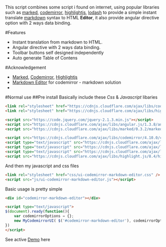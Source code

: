This script combines some script i found on internet, using popular libraries such as [marked](https://github.com/chjj), [codemirror](https://github.com/chjj), [highlightjs](https://github.com/chjj), [lodash](https://github.com/chjj) to provide a simple instant translate [markdown](https://help.github.com/articles/markdown-basics/) syntax to HTML **Editor**, it also provide angular directive option with 2 ways data binding.

#Features
 - Instant translation from markdown to HTML.
 - Angular directive with 2 ways data binding.
 - Toolbar buttons self designed independently
 - Auto generate Table of Contens

<!--more-->
#Acknowledgement 
 - [Marked](https://github.com/chjj), [Codemirror](https://github.com/chjj), [Highlightjs](https://github.com/chjj)
 - [Markdown Editor](http://jbt.github.io/markdown-editor/) for codemirror - markdown solution
 - 


#Normal use
##Pre install
Basically include these *Css* & *Javascript* libaries 
```html
<link rel="stylesheet" href="https://cdnjs.cloudflare.com/ajax/libs/codemirror/4.10.0/codemirror.min.css">
<link rel="stylesheet" href="https://cdnjs.cloudflare.com/ajax/libs/highlight.js/8.4/styles/default.min.css">

<script src="https://code.jquery.com/jquery-2.1.3.min.js"></script>
<script src="https://cdnjs.cloudflare.com/ajax/libs/angular.js/1.3.8/angular.js"></script>
<script src="https://cdnjs.cloudflare.com/ajax/libs/marked/0.3.2/marked.min.js"></script>

<script src="https://cdnjs.cloudflare.com/ajax/libs/codemirror/4.10.0/codemirror.js"></script>
<script type="text/javascript" src="https://cdnjs.cloudflare.com/ajax/libs/codemirror/4.10.0/addon/mode/overlay.min.js"></script> 
<script type="text/javascript" src="https://cdnjs.cloudflare.com/ajax/libs/codemirror/4.10.0/mode/markdown/markdown.min.js"></script> 
<script type="text/javascript" src="https://cdnjs.cloudflare.com/ajax/libs/codemirror/4.10.0/mode/gfm/gfm.js"></script>
<script src="https://cdnjs.cloudflare.com/ajax/libs/highlight.js/8.4/highlight.min.js"></script>
```

And then my javascript and css files

```html
<link rel="stylesheet" href="css/ui-codemirror-markdown-editor.css" />
<script src="js/ui-codemirror-markdown-editor.js"></script>
```

Basic usage is pretty simple
```html
<div id="codemirror-markdown-editor"></div>

<script type="text/javascript">
$(document).ready(function(){
	var codemirrorOptions = {};
	new MyCodemirrorUI( $('#codemirror-markdown-editor'), codemirrorOptions )
})
</script>
```

See active [Demo](http://dttungsyn.github.io/angular-ui-cm-markdown-editor) here